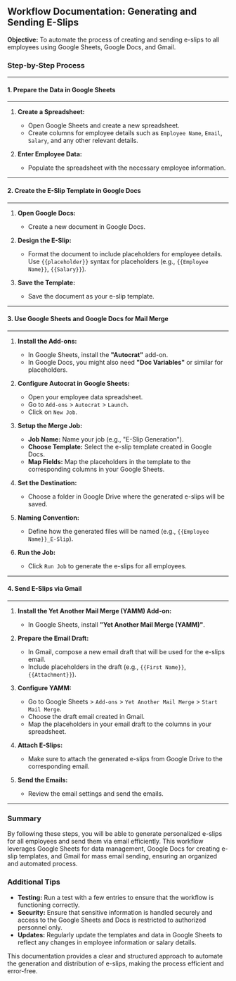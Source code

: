 ## Workflow Documentation: Generating and Sending E-Slips

**Objective:**
To automate the process of creating and sending e-slips to all employees using Google Sheets, Google Docs, and Gmail.

### Step-by-Step Process

---
#### 1. Prepare the Data in Google Sheets
---
1. **Create a Spreadsheet:**
   - Open Google Sheets and create a new spreadsheet.
   - Create columns for employee details such as `Employee Name`, `Email`, `Salary`, and any other relevant details.

2. **Enter Employee Data:**
   - Populate the spreadsheet with the necessary employee information.

---
#### 2. Create the E-Slip Template in Google Docs
---
1. **Open Google Docs:**
   - Create a new document in Google Docs.

2. **Design the E-Slip:**
   - Format the document to include placeholders for employee details. Use `{{placeholder}}` syntax for placeholders (e.g., `{{Employee Name}}`, `{{Salary}}`).

3. **Save the Template:**
   - Save the document as your e-slip template.

---
#### 3. Use Google Sheets and Google Docs for Mail Merge
---
1. **Install the Add-ons:**
   - In Google Sheets, install the **"Autocrat"** add-on.
   - In Google Docs, you might also need **"Doc Variables"** or similar for placeholders.

2. **Configure Autocrat in Google Sheets:**
   - Open your employee data spreadsheet.
   - Go to `Add-ons` > `Autocrat` > `Launch`.
   - Click on `New Job`.

3. **Setup the Merge Job:**
   - **Job Name:** Name your job (e.g., "E-Slip Generation").
   - **Choose Template:** Select the e-slip template created in Google Docs.
   - **Map Fields:** Map the placeholders in the template to the corresponding columns in your Google Sheets.

4. **Set the Destination:**
   - Choose a folder in Google Drive where the generated e-slips will be saved.

5. **Naming Convention:**
   - Define how the generated files will be named (e.g., `{{Employee Name}}_E-Slip`).

6. **Run the Job:**
   - Click `Run Job` to generate the e-slips for all employees.

---
#### 4. Send E-Slips via Gmail
---
1. **Install the Yet Another Mail Merge (YAMM) Add-on:**
   - In Google Sheets, install **"Yet Another Mail Merge (YAMM)"**.

2. **Prepare the Email Draft:**
   - In Gmail, compose a new email draft that will be used for the e-slips email.
   - Include placeholders in the draft (e.g., `{{First Name}}`, `{{Attachment}}`).

3. **Configure YAMM:**
   - Go to Google Sheets > `Add-ons` > `Yet Another Mail Merge` > `Start Mail Merge`.
   - Choose the draft email created in Gmail.
   - Map the placeholders in your email draft to the columns in your spreadsheet.

4. **Attach E-Slips:**
   - Make sure to attach the generated e-slips from Google Drive to the corresponding email.

5. **Send the Emails:**
   - Review the email settings and send the emails.
---
### Summary

By following these steps, you will be able to generate personalized e-slips for all employees and send them via email efficiently. This workflow leverages Google Sheets for data management, Google Docs for creating e-slip templates, and Gmail for mass email sending, ensuring an organized and automated process.

### Additional Tips

- **Testing:** Run a test with a few entries to ensure that the workflow is functioning correctly.
- **Security:** Ensure that sensitive information is handled securely and access to the Google Sheets and Docs is restricted to authorized personnel only.
- **Updates:** Regularly update the templates and data in Google Sheets to reflect any changes in employee information or salary details.

This documentation provides a clear and structured approach to automate the generation and distribution of e-slips, making the process efficient and error-free.
